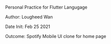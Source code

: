 Personal Practice for Flutter Langugage

Author: Lougheed Wan 

Date Init: Feb 25 2021

Outcome:
Spotify Mobile UI clone for home page
